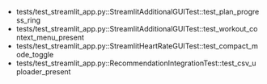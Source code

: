 - tests/test_streamlit_app.py::StreamlitAdditionalGUITest::test_plan_progress_ring
- tests/test_streamlit_app.py::StreamlitAdditionalGUITest::test_workout_context_menu_present
- tests/test_streamlit_app.py::StreamlitHeartRateGUITest::test_compact_mode_toggle
- tests/test_streamlit_app.py::RecommendationIntegrationTest::test_csv_uploader_present
